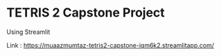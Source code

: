 # TETRIS 2 Capstone Project
Using Streamlit

Link : https://muaazmumtaz-tetris2-capstone-iqm6k2.streamlitapp.com/
